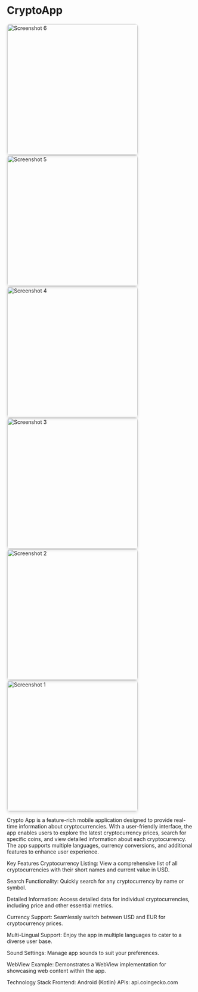 # CryptoApp

<img src="https://github.com/user-attachments/assets/8e59409e-9c46-4216-9edd-fb040d5cc077" alt="Screenshot 6" width="350" style="border: 1px solid #ddd; border-radius: 8px; box-shadow: 0 4px 6px rgba(0, 0, 0, 0.1);" />
<img src="https://github.com/user-attachments/assets/427cb002-3610-4d5d-97a8-4b8603e8ed39" alt="Screenshot 5" width="350" style="border: 1px solid #ddd; border-radius: 8px; box-shadow: 0 4px 6px rgba(0, 0, 0, 0.1);" />
<img src="https://github.com/user-attachments/assets/692c21f6-26dd-416d-9f0f-fef8f8d762c0" alt="Screenshot 4" width="350" style="border: 1px solid #ddd; border-radius: 8px; box-shadow: 0 4px 6px rgba(0, 0, 0, 0.1);" />
<img src="https://github.com/user-attachments/assets/038f3efa-6bdd-4122-8235-b8fce0144f79" alt="Screenshot 3" width="350" style="border: 1px solid #ddd; border-radius: 8px; box-shadow: 0 4px 6px rgba(0, 0, 0, 0.1);" />
<img src="https://github.com/user-attachments/assets/b9e8bc23-b85d-47f2-8b83-3dee90f78faf" alt="Screenshot 2" width="350" style="border: 1px solid #ddd; border-radius: 8px; box-shadow: 0 4px 6px rgba(0, 0, 0, 0.1);" />
<img src="https://github.com/user-attachments/assets/1baa358a-bbde-45a4-867c-42bdb906c8db" alt="Screenshot 1" width="350" style="border: 1px solid #ddd; border-radius: 8px; box-shadow: 0 4px 6px rgba(0, 0, 0, 0.1);" />

Crypto App is a feature-rich mobile application designed to provide real-time information about cryptocurrencies. With a user-friendly interface, the app enables users to explore the latest cryptocurrency prices, search for specific coins, and view detailed information about each cryptocurrency. The app supports multiple languages, currency conversions, and additional features to enhance user experience.

Key Features
Cryptocurrency Listing: View a comprehensive list of all cryptocurrencies with their short names and current value in USD.

Search Functionality: Quickly search for any cryptocurrency by name or symbol.

Detailed Information: Access detailed data for individual cryptocurrencies, including price and other essential metrics.

Currency Support: Seamlessly switch between USD and EUR for cryptocurrency prices.

Multi-Lingual Support: Enjoy the app in multiple languages to cater to a diverse user base.

Sound Settings: Manage app sounds to suit your preferences.

WebView Example: Demonstrates a WebView implementation for showcasing web content within the app.

Technology Stack
Frontend: Android (Kotlin)
APIs: api.coingecko.com
